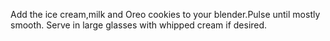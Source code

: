 Add the ice cream,milk and Oreo cookies to your blender.Pulse until mostly smooth.
Serve in large glasses with whipped cream if desired.
